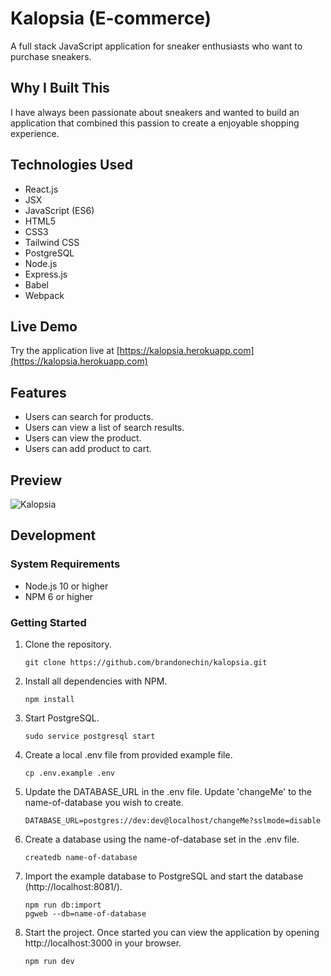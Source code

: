 # Kalopsia (E-commerce)

A full stack JavaScript application for sneaker enthusiasts who want to purchase sneakers.

## Why I Built This

I have always been passionate about sneakers and wanted to build an application that combined this passion to create a enjoyable shopping experience.

## Technologies Used

- React.js
- JSX
- JavaScript (ES6)
- HTML5
- CSS3
- Tailwind CSS
- PostgreSQL
- Node.js
- Express.js
- Babel
- Webpack

## Live Demo

Try the application live at [https://kalopsia.herokuapp.com](https://kalopsia.herokuapp.com)

## Features

- Users can search for products.
- Users can view a list of search results.
- Users can view the product.
- Users can add product to cart.

## Preview

![Kalopsia](/server/public/images/preview.gif)

## Development

### System Requirements

- Node.js 10 or higher
- NPM 6 or higher

### Getting Started

1. Clone the repository.
    ```shell
    git clone https://github.com/brandonechin/kalopsia.git
    ```
1. Install all dependencies with NPM.
    ```shell
    npm install
    ```
1. Start PostgreSQL.
    ```shell
    sudo service postgresql start
    ```
1. Create a local .env file from provided example file.
    ```shell
    cp .env.example .env
    ```
1. Update the DATABASE_URL in the .env file. Update 'changeMe' to the name-of-database you wish to create.
    ```shell
    DATABASE_URL=postgres://dev:dev@localhost/changeMe?sslmode=disable
    ```
1. Create a database using the name-of-database set in the .env file.
    ```shell
    createdb name-of-database
    ```
1. Import the example database to PostgreSQL and start the database (http://localhost:8081/).
    ```shell
    npm run db:import
    pgweb --db=name-of-database
    ```
1. Start the project. Once started you can view the application by opening http://localhost:3000 in your browser.
    ```shell
    npm run dev
    ```
